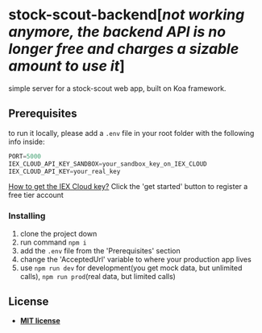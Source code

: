 # stock-scout-backend[*not working anymore, the backend API is no longer free and charges a sizable amount to use it*]

simple server for a stock-scout web app, built on Koa framework.

## Prerequisites

to run it locally, please add a `.env` file in your root folder with the following info inside:

```javascript
PORT=5000
IEX_CLOUD_API_KEY_SANDBOX=your_sandbox_key_on_IEX_CLOUD 
IEX_CLOUD_API_KEY=your_real_key 
```

[How to get the IEX Cloud key?](https://iexcloud.io/) Click the 'get started' button to register a free tier account

### Installing

1. clone the project down
2. run command `npm i`
3. add the `.env` file from the 'Prerequisites' section
4. change the 'AcceptedUrl' variable to where your production app lives
5. use `npm run dev` for development(you get mock data, but unlimited calls), `npm run prod`(real data, but limited calls)

## License

- **[MIT license](http://opensource.org/licenses/mit-license.php)**
